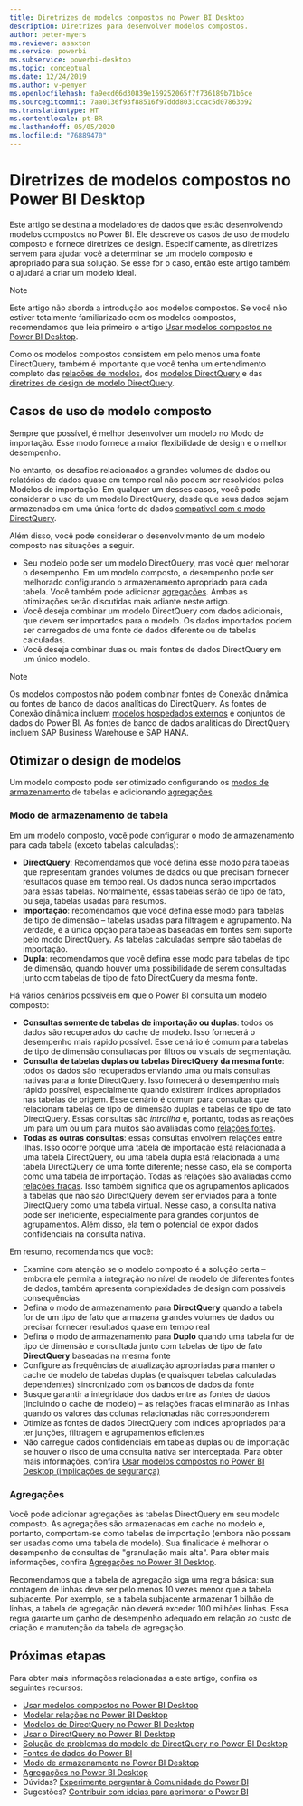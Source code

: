 ```yaml
---
title: Diretrizes de modelos compostos no Power BI Desktop
description: Diretrizes para desenvolver modelos compostos.
author: peter-myers
ms.reviewer: asaxton
ms.service: powerbi
ms.subservice: powerbi-desktop
ms.topic: conceptual
ms.date: 12/24/2019
ms.author: v-pemyer
ms.openlocfilehash: fa9ecd66d30839e169252065f7f736189b71b6ce
ms.sourcegitcommit: 7aa0136f93f88516f97ddd8031ccac5d07863b92
ms.translationtype: HT
ms.contentlocale: pt-BR
ms.lasthandoff: 05/05/2020
ms.locfileid: "76889470"
---
```

# <a name="composite-model-guidance-in-power-bi-desktop"></a>Diretrizes de modelos compostos no Power BI Desktop

Este artigo se destina a modeladores de dados que estão desenvolvendo modelos compostos no Power BI. Ele descreve os casos de uso de modelo composto e fornece diretrizes de design. Especificamente, as diretrizes servem para ajudar você a determinar se um modelo composto é apropriado para sua solução. Se esse for o caso, então este artigo também o ajudará a criar um modelo ideal.

> [!NOTE]
> Este artigo não aborda a introdução aos modelos compostos. Se você não estiver totalmente familiarizado com os modelos compostos, recomendamos que leia primeiro o artigo [Usar modelos compostos no Power BI Desktop](../desktop-composite-models.md).
>
> Como os modelos compostos consistem em pelo menos uma fonte DirectQuery, também é importante que você tenha um entendimento completo das [relações de modelos](../desktop-relationships-understand.md), dos [modelos DirectQuery](../desktop-directquery-about.md) e das [diretrizes de design de modelo DirectQuery](directquery-model-guidance.md).

## <a name="composite-model-use-cases"></a>Casos de uso de modelo composto

Sempre que possível, é melhor desenvolver um modelo no Modo de importação. Esse modo fornece a maior flexibilidade de design e o melhor desempenho.

No entanto, os desafios relacionados a grandes volumes de dados ou relatórios de dados quase em tempo real não podem ser resolvidos pelos Modelos de importação. Em qualquer um desses casos, você pode considerar o uso de um modelo DirectQuery, desde que seus dados sejam armazenados em uma única fonte de dados [compatível com o modo DirectQuery](../power-bi-data-sources.md).

Além disso, você pode considerar o desenvolvimento de um modelo composto nas situações a seguir.

- Seu modelo pode ser um modelo DirectQuery, mas você quer melhorar o desempenho. Em um modelo composto, o desempenho pode ser melhorado configurando o armazenamento apropriado para cada tabela. Você também pode adicionar [agregações](../desktop-aggregations.md). Ambas as otimizações serão discutidas mais adiante neste artigo.
- Você deseja combinar um modelo DirectQuery com dados adicionais, que devem ser importados para o modelo. Os dados importados podem ser carregados de uma fonte de dados diferente ou de tabelas calculadas.
- Você deseja combinar duas ou mais fontes de dados DirectQuery em um único modelo.

> [!NOTE]
> Os modelos compostos não podem combinar fontes de Conexão dinâmica ou fontes de banco de dados analíticas do DirectQuery. As fontes de Conexão dinâmica incluem [modelos hospedados externos](../service-datasets-understand.md#external-hosted-models) e conjuntos de dados do Power BI. As fontes de banco de dados analíticas do DirectQuery incluem SAP Business Warehouse e SAP HANA.

## <a name="optimize-model-design"></a>Otimizar o design de modelos

Um modelo composto pode ser otimizado configurando os [modos de armazenamento](../desktop-storage-mode.md) de tabelas e adicionando [agregações](../desktop-aggregations.md).

### <a name="table-storage-mode"></a>Modo de armazenamento de tabela

Em um modelo composto, você pode configurar o modo de armazenamento para cada tabela (exceto tabelas calculadas):

- **DirectQuery**: Recomendamos que você defina esse modo para tabelas que representam grandes volumes de dados ou que precisam fornecer resultados quase em tempo real. Os dados nunca serão importados para essas tabelas. Normalmente, essas tabelas serão de tipo de fato, ou seja, tabelas usadas para resumos.
- **Importação**: recomendamos que você defina esse modo para tabelas de tipo de dimensão – tabelas usadas para filtragem e agrupamento. Na verdade, é a única opção para tabelas baseadas em fontes sem suporte pelo modo DirectQuery. As tabelas calculadas sempre são tabelas de importação.
- **Dupla**: recomendamos que você defina esse modo para tabelas de tipo de dimensão, quando houver uma possibilidade de serem consultadas junto com tabelas de tipo de fato DirectQuery da mesma fonte.

Há vários cenários possíveis em que o Power BI consulta um modelo composto:

- **Consultas somente de tabelas de importação ou duplas**: todos os dados são recuperados do cache de modelo. Isso fornecerá o desempenho mais rápido possível. Esse cenário é comum para tabelas de tipo de dimensão consultadas por filtros ou visuais de segmentação.
- **Consulta de tabelas duplas ou tabelas DirectQuery da mesma fonte**: todos os dados são recuperados enviando uma ou mais consultas nativas para a fonte DirectQuery. Isso fornecerá o desempenho mais rápido possível, especialmente quando existirem índices apropriados nas tabelas de origem. Esse cenário é comum para consultas que relacionam tabelas de tipo de dimensão duplas e tabelas de tipo de fato DirectQuery. Essas consultas são _intrailha_ e, portanto, todas as relações um para um ou um para muitos são avaliadas como [relações fortes](../desktop-relationships-understand.md#strong-relationships).
- **Todas as outras consultas**: essas consultas envolvem relações entre ilhas. Isso ocorre porque uma tabela de importação está relacionada a uma tabela DirectQuery, ou uma tabela dupla está relacionada a uma tabela DirectQuery de uma fonte diferente; nesse caso, ela se comporta como uma tabela de importação. Todas as relações são avaliadas como [relações fracas](../desktop-relationships-understand.md#weak-relationships). Isso também significa que os agrupamentos aplicados a tabelas que não são DirectQuery devem ser enviados para a fonte DirectQuery como uma tabela virtual. Nesse caso, a consulta nativa pode ser ineficiente, especialmente para grandes conjuntos de agrupamentos. Além disso, ela tem o potencial de expor dados confidenciais na consulta nativa.

Em resumo, recomendamos que você:

- Examine com atenção se o modelo composto é a solução certa – embora ele permita a integração no nível de modelo de diferentes fontes de dados, também apresenta complexidades de design com possíveis consequências
- Defina o modo de armazenamento para **DirectQuery** quando a tabela for de um tipo de fato que armazena grandes volumes de dados ou precisar fornecer resultados quase em tempo real
- Defina o modo de armazenamento para **Duplo** quando uma tabela for de tipo de dimensão e consultada junto com tabelas de tipo de fato **DirectQuery** baseadas na mesma fonte
- Configure as frequências de atualização apropriadas para manter o cache de modelo de tabelas duplas (e quaisquer tabelas calculadas dependentes) sincronizado com os bancos de dados da fonte
- Busque garantir a integridade dos dados entre as fontes de dados (incluindo o cache de modelo) – as relações fracas eliminarão as linhas quando os valores das colunas relacionadas não corresponderem
- Otimize as fontes de dados DirectQuery com índices apropriados para ter junções, filtragem e agrupamentos eficientes
- Não carregue dados confidenciais em tabelas duplas ou de importação se houver o risco de uma consulta nativa ser interceptada. Para obter mais informações, confira [Usar modelos compostos no Power BI Desktop (implicações de segurança)](../desktop-composite-models.md#security-implications)

### <a name="aggregations"></a>Agregações

Você pode adicionar agregações às tabelas DirectQuery em seu modelo composto. As agregações são armazenadas em cache no modelo e, portanto, comportam-se como tabelas de importação (embora não possam ser usadas como uma tabela de modelo). Sua finalidade é melhorar o desempenho de consultas de "granulação mais alta". Para obter mais informações, confira [Agregações no Power BI Desktop](../desktop-aggregations.md).

Recomendamos que a tabela de agregação siga uma regra básica: sua contagem de linhas deve ser pelo menos 10 vezes menor que a tabela subjacente. Por exemplo, se a tabela subjacente armazenar 1 bilhão de linhas, a tabela de agregação não deverá exceder 100 milhões linhas. Essa regra garante um ganho de desempenho adequado em relação ao custo de criação e manutenção da tabela de agregação.

## <a name="next-steps"></a>Próximas etapas

Para obter mais informações relacionadas a este artigo, confira os seguintes recursos:

- [Usar modelos compostos no Power BI Desktop](../desktop-composite-models.md)
- [Modelar relações no Power BI Desktop](../desktop-relationships-understand.md)
- [Modelos de DirectQuery no Power BI Desktop](../desktop-directquery-about.md)
- [Usar o DirectQuery no Power BI Desktop](../desktop-use-directquery.md)
- [Solução de problemas do modelo de DirectQuery no Power BI Desktop](../desktop-directquery-troubleshoot.md)
- [Fontes de dados do Power BI](../power-bi-data-sources.md)
- [Modo de armazenamento no Power BI Desktop](../desktop-storage-mode.md)
- [Agregações no Power BI Desktop](../desktop-aggregations.md)
- Dúvidas? [Experimente perguntar à Comunidade do Power BI](https://community.powerbi.com/)
- Sugestões? [Contribuir com ideias para aprimorar o Power BI](https://ideas.powerbi.com)
